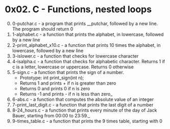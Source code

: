 # 0x02. C - Functions, nested loops

0. 0-putchar.c - a program that prints __putchar, followed by a new line. The program should return 0
1. 1-alphabet.c - a function that prints the alphabet, in lowercase, followed by a new line
2. 2-print_alphabet_x10.c - a function that prints 10 times the alphabet, in lowercase, followed by a new line
3. 3-islower.c - a function that checks for lowercase character
4. 4-isalpha.c - a function that checks for alphabetic character. Returns 1 if c is a letter, lowercase or uppercase. Returns 0 otherwise
5. 5-sign.c - a function that prints the sign of a number.
	* Prototype: int print_sign(int n);
	* Returns 1 and prints + if n is greater than zero
	* Returns 0 and prints 0 if n is zero
	* Returns -1 and prints - if n is less than zero_
6. 6-abs.c - a function that computes the absolute value of an integer
7. 7-print_last_digit.c - a function that prints the last digit of a number
8. 8-24_hours.c - a function that prints every minute of the day of Jack Bauer, starting from 00:00 to 23:59._
9. 9-times_table.c - a function that prints the 9 times table, starting with 0
